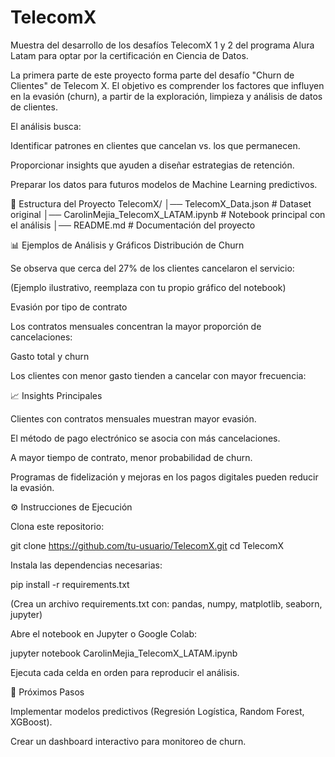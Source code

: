 # TelecomX
Muestra del desarrollo de los desafíos TelecomX 1 y 2 del programa Alura Latam para optar por la certificación en Ciencia de Datos.

La primera parte de este proyecto forma parte del desafío "Churn de Clientes" de Telecom X.
El objetivo es comprender los factores que influyen en la evasión (churn), a partir de la exploración, limpieza y análisis de datos de clientes.

El análisis busca:

Identificar patrones en clientes que cancelan vs. los que permanecen.

Proporcionar insights que ayuden a diseñar estrategias de retención.

Preparar los datos para futuros modelos de Machine Learning predictivos.

📂 Estructura del Proyecto
TelecomX/
│── TelecomX_Data.json               # Dataset original
│── CarolinMejia_TelecomX_LATAM.ipynb # Notebook principal con el análisis
│── README.md                        # Documentación del proyecto

📊 Ejemplos de Análisis y Gráficos
Distribución de Churn

Se observa que cerca del 27% de los clientes cancelaron el servicio:


(Ejemplo ilustrativo, reemplaza con tu propio gráfico del notebook)

Evasión por tipo de contrato

Los contratos mensuales concentran la mayor proporción de cancelaciones:

Gasto total y churn

Los clientes con menor gasto tienden a cancelar con mayor frecuencia:

📈 Insights Principales

Clientes con contratos mensuales muestran mayor evasión.

El método de pago electrónico se asocia con más cancelaciones.

A mayor tiempo de contrato, menor probabilidad de churn.

Programas de fidelización y mejoras en los pagos digitales pueden reducir la evasión.

⚙️ Instrucciones de Ejecución

Clona este repositorio:

git clone https://github.com/tu-usuario/TelecomX.git
cd TelecomX


Instala las dependencias necesarias:

pip install -r requirements.txt


(Crea un archivo requirements.txt con: pandas, numpy, matplotlib, seaborn, jupyter)

Abre el notebook en Jupyter o Google Colab:

jupyter notebook CarolinMejia_TelecomX_LATAM.ipynb


Ejecuta cada celda en orden para reproducir el análisis.

🚀 Próximos Pasos

Implementar modelos predictivos (Regresión Logística, Random Forest, XGBoost).

Crear un dashboard interactivo para monitoreo de churn.
